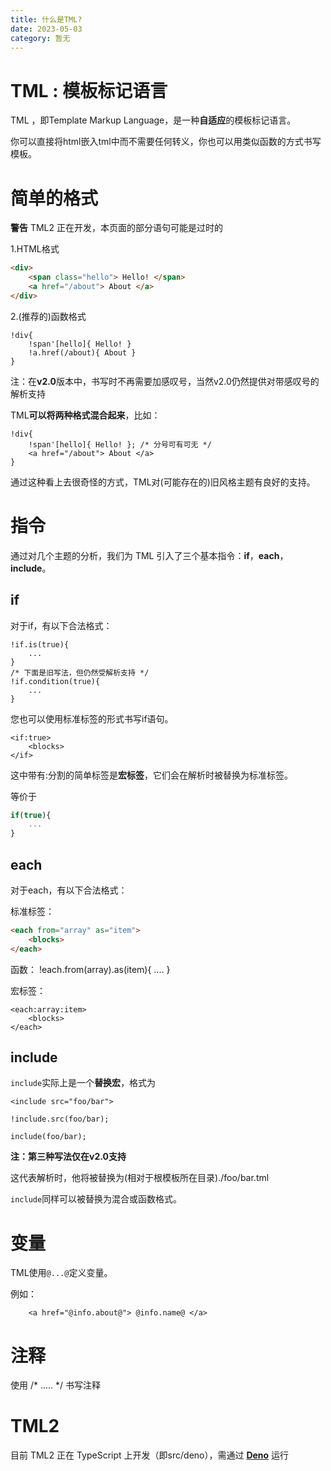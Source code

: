 ```yaml
---
title: 什么是TML?
date: 2023-05-03
category: 暂无
---
```

# TML : 模板标记语言

TML ，即Template Markup Language，是一种**自适应**的模板标记语言。

你可以直接将html嵌入tml中而不需要任何转义，你也可以用类似函数的方式书写模板。

# 简单的格式

**警告** TML2 正在开发，本页面的部分语句可能是过时的

1.HTML格式
```html
<div>
    <span class="hello"> Hello! </span>
    <a href="/about"> About </a>
</div>
```

2.(推荐的)函数格式
```
!div{
    !span'[hello]{ Hello! }
    !a.href(/about){ About }
}
```
注：在**v2.0**版本中，书写时不再需要加感叹号，当然v2.0仍然提供对带感叹号的解析支持

TML**可以将两种格式混合起来**，比如：
```
!div{
    !span'[hello]{ Hello! }; /* 分号可有可无 */
    <a href="/about"> About </a>
}
```

通过这种看上去很奇怪的方式，TML对\(可能存在的\)旧风格主题有良好的支持。

# 指令

通过对几个主题的分析，我们为 TML 引入了三个基本指令：**if**，**each**，**include**。

## if

对于if，有以下合法格式：

```
!if.is(true){
    ...
}
/* 下面是旧写法，但仍然受解析支持 */
!if.condition(true){
    ...
}
```

您也可以使用标准标签的形式书写if语句。

```
<if:true>
    <blocks>
</if>
```
这中带有:分割的简单标签是**宏标签**，它们会在解析时被替换为标准标签。

等价于
```js
if(true){
    ...
}
```

## each

对于each，有以下合法格式：

标准标签：
```html
<each from="array" as="item">
    <blocks>
</each>
```

函数：
!each.from(array).as(item){
    ....
}

宏标签：
```
<each:array:item>
    <blocks>
</each>
```

## include

```include```实际上是一个**替换宏**，格式为

```
<include src="foo/bar">
```
```
!include.src(foo/bar);
```
```
include(foo/bar);
```
**注：第三种写法仅在v2.0支持**

这代表解析时，他将被替换为(相对于根模板所在目录)./foo/bar.tml

```include```同样可以被替换为混合或函数格式。

# 变量

TML使用```@...@```定义变量。

例如：
```
    <a href="@info.about@"> @info.name@ </a>
```

# 注释

使用 \/\* ..... \*\/ 书写注释

# TML2

目前 TML2 正在 TypeScript 上开发（即src/deno），需通过 [**Deno**](https://deno.land) 运行